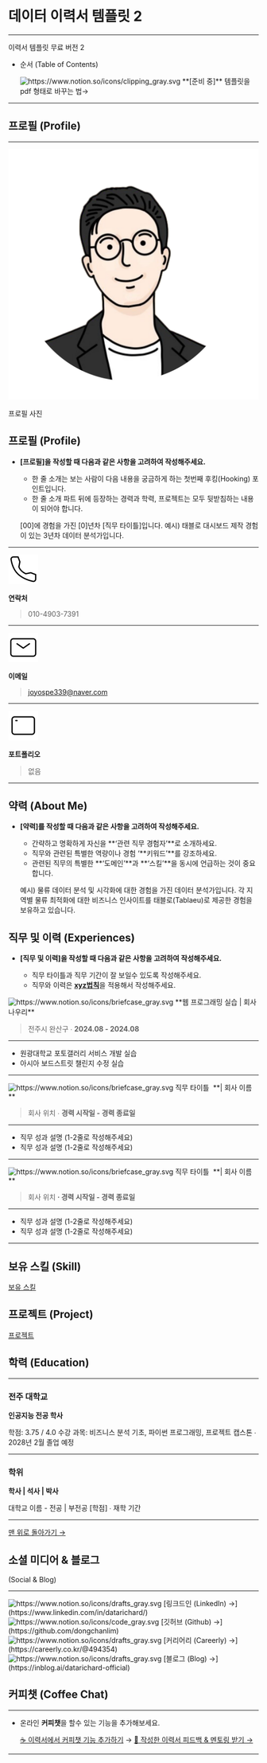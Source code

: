 # 데이터 이력서 템플릿 2

---

이력서 템플릿 무료 버전 2

- 순서 (Table of Contents)
    
    <aside>
    
    </aside>
    
    <aside>
    <img src="https://www.notion.so/icons/clipping_gray.svg" alt="https://www.notion.so/icons/clipping_gray.svg" width="40px" /> **[준비 중]** 템플릿을 pdf 형태로 바꾸는 법→
    
    </aside>
    

---

<aside>

## 프로필 (Profile)

---

![프로필 사진](profile.png)

프로필 사진

</aside>

<aside>

## 프로필 (Profile)

- **[프로필]을 작성할 때 다음과 같은 사항을 고려하여 작성해주세요.**
    
    
    - 한 줄 소개는 보는 사람이 다음 내용을 궁금하게 하는 첫번째 후킹(Hooking) 포인트입니다. 
    - 한 줄 소개 파트 뒤에 등장하는 경력과 학력, 프로젝트는 모두 뒷받침하는 내용이 되어야 합니다.
    
    [00]에 경험을 가진 [0]년차 [직무 타이틀]입니다.
    예시) 태블로 대시보드 제작 경험이 있는  3년차 데이터 분석가입니다.
    

---

![phone.svg](phone.svg)

**연락처**

> 010-4903-7391
> 

---

![mail.svg](mail.svg)

**이메일**

> joyospe339@naver.com
> 

---

![web.svg](web.svg)

**포트폴리오**

> 없음
> 

---

</aside>

<aside>

## 약력 (About Me)

- **[약력]를 작성할 때 다음과 같은 사항을 고려하여 작성해주세요.**
    
    
    - 간략하고 명확하게 자신을 **‘관련 직무 경험자’**로 소개하세요.
    - 직무와 관련된 특별한 역량이나 경험 ‘**키워드’**를 강조하세요.
    - 관련된 직무의 특별한 **‘도메인’**과 **‘스킬’**을 동시에 언급하는 것이 중요합니다.
    
    예시) 물류 데이터 분석 및 시각화에 대한 경험을 가진 데이터 분석가입니다. 
    각 지역별 물류 최적화에 대한 비즈니스 인사이트를 태블로(Tablaeu)로 제공한 경험을 보유하고 있습니다.
    
</aside>

<aside>

## 직무 및 이력 (Experiences)

- **[직무 및 이력]을 작성할 때 다음과 같은 사항을 고려하여 작성해주세요.**
    
    
    - 직무 타이틀과 직무 기간이 잘 보일수 있도록 작성해주세요.
    - 직무와 이력은 [**xyz법칙**](https://justinchronicles.net/ko/2014/10/01/one-simple-formula-for-successful-resume-from-hr-svp-of-google/)을 적용해서 작성해주세요.
    

<aside>
<img src="https://www.notion.so/icons/briefcase_gray.svg" alt="https://www.notion.so/icons/briefcase_gray.svg" width="40px" /> **웹 프로그래밍 실습
| 회사 나우리**

</aside>

> 전주시 완산구 ∙ **2024.08 - 2024.08**
> 

---

- 원광대학교 포토갤러리 서비스 개발 실습
- 아시아 보드스트릿 챌린지 수정 실습

---

<aside>
<img src="https://www.notion.so/icons/briefcase_gray.svg" alt="https://www.notion.so/icons/briefcase_gray.svg" width="40px" /> 직무 타이틀  
**| 회사 이름**

</aside>

> 회사 위치 ∙ **경력 시작일 - 경력 종료일**
> 

---

- 직무 성과 설명 (1-2줄로 작성해주세요)
- 직무 성과 설명 (1-2줄로 작성해주세요)

---

<aside>
<img src="https://www.notion.so/icons/briefcase_gray.svg" alt="https://www.notion.so/icons/briefcase_gray.svg" width="40px" /> 직무 타이틀  
**| 회사 이름**

</aside>

> 회사 위치 **∙ 경력 시작일 - 경력 종료일**
> 

---

- 직무 성과 설명 (1-2줄로 작성해주세요)
- 직무 성과 설명 (1-2줄로 작성해주세요)

---

</aside>

<aside>

## 보유 스킬 (Skill)

[보유 스킬](%E1%84%87%E1%85%A9%E1%84%8B%E1%85%B2%20%E1%84%89%E1%85%B3%E1%84%8F%E1%85%B5%E1%86%AF%2016d92d3b1eb7810fb952f6467388b16a.csv)

</aside>

<aside>

## 프로젝트 (Project)

[프로젝트](%E1%84%91%E1%85%B3%E1%84%85%E1%85%A9%E1%84%8C%E1%85%A6%E1%86%A8%E1%84%90%E1%85%B3%2016d92d3b1eb7816aa890e17753157dbc.csv)

</aside>

<aside>

## 학력 (Education)

---

### **전주 대학교**

**인공지능 전공 학사**

학점: 3.75 / 4.0
수강 과목: 비즈니스 분석 기초, 파이썬 프로그래밍, 프로젝트 캡스톤
∙ 2028년 2월 졸업 예정

---

### **학위**

**학사 | 석사 | 박사**

대학교 이름 - 전공 | 부전공 [학점]
∙ 재학 기간

---

</aside>

[맨 위로 돌아가기 →](https://www.notion.so/2-16d92d3b1eb780198429de9b5e0a259b?pvs=21)

## 소셜 미디어 & 블로그 
(Social & Blog)

---

<aside>
<img src="https://www.notion.so/icons/drafts_gray.svg" alt="https://www.notion.so/icons/drafts_gray.svg" width="40px" /> [링크드인 (LinkedIn) →](https://www.linkedin.com/in/datarichard/)

</aside>

<aside>
<img src="https://www.notion.so/icons/code_gray.svg" alt="https://www.notion.so/icons/code_gray.svg" width="40px" /> [깃허브 (Github) →](https://github.com/dongchanlim)

</aside>

<aside>
<img src="https://www.notion.so/icons/drafts_gray.svg" alt="https://www.notion.so/icons/drafts_gray.svg" width="40px" /> [커리어리 (Careerly) →](https://careerly.co.kr/@494354)

</aside>

<aside>
<img src="https://www.notion.so/icons/drafts_gray.svg" alt="https://www.notion.so/icons/drafts_gray.svg" width="40px" /> [블로그 (Blog) →](https://inblog.ai/datarichard-official)

</aside>

## 커피챗 (Coffee Chat)

---

- 온라인 **커피챗**을 할수 있는 기능을 추가해보세요.
    
    [☕ 이력서에서 커피챗 기능 추가하기](https://dchanlim.gumroad.com/l/datarichard_notion_template) →
    [📝 작성한 이력서 피드백 & 멘토링 받기 →](https://dbdt-challenge.typedream.app/mentoring)
    

---